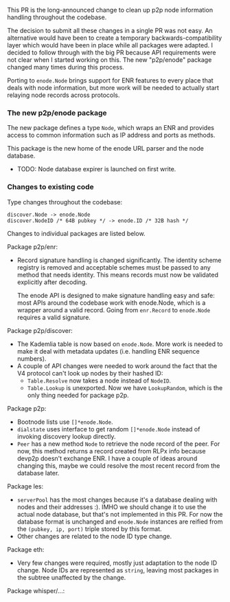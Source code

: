 This PR is the long-announced change to clean up p2p node information
handling throughout the codebase.

The decision to submit all these changes in a single PR was not easy. An
alternative would have been to create a temporary backwards-compatibility
layer which would have been in place while all packages were adapted. I
decided to follow through with the big PR because API requirements were not
clear when I started working on this. The new "p2p/enode" package changed
many times during this process.

Porting to `enode.Node` brings support for ENR features to every place that
deals with node information, but more work will be needed to actually start
relaying node records across protocols.

### The new p2p/enode package

The new package defines a type `Node`, which wraps an ENR and provides
access to common information such as IP address and ports as methods.

This package is the new home of the enode URL parser and the node database.

- TODO: Node database expirer is launched on first write.

### Changes to existing code

Type changes throughout the codebase:

    discover.Node -> enode.Node
    discover.NodeID /* 64B pubkey */ -> enode.ID /* 32B hash */

Changes to individual packages are listed below.

Package p2p/enr:

- Record signature handling is changed significantly. The identity scheme
  registry is removed and acceptable schemes must be passed to any method
  that needs identity. This means records must now be validated explicitly
  after decoding.
  
  The enode API is designed to make signature handling easy and safe: most
  APIs around the codebase work with enode.Node, which is a wrapper around a
  valid record. Going from `enr.Record` to `enode.Node` requires a valid
  signature.

Package p2p/discover: 

- The Kademlia table is now based on `enode.Node`. More work is needed to
  make it deal with metadata updates (i.e. handling ENR sequence numbers).
- A couple of API changes were needed to work around the fact that the V4
  protocol can't look up nodes by their hashed ID:
  - `Table.Resolve` now takes a node instead of `NodeID`.
  - `Table.Lookup` is unexported. Now we have `LookupRandom`, which is
     the only thing needed for package p2p.
    
Package p2p: 

- Bootnode lists use `[]*enode.Node`.
- `dialstate` uses interface to get random `[]*enode.Node` instead of
  invoking discovery lookup directly.
- `Peer` has a new method `Node` to retrieve the node record of the peer.
  For now, this method returns a record created from RLPx info because
  devp2p doesn't exchange ENR. I have a couple of ideas around changing
  this, maybe we could resolve the most recent record from the database
  later.

Package les:

- `serverPool` has the most changes because it's a database dealing with
  nodes and their addresses :). IMHO we should change it to use the actual
  node database, but that's not implemented in this PR. For now the
  database format is unchanged and `enode.Node` instances are reified from
  the `(pubkey, ip, port)` triple stored by this format.
- Other changes are related to the node ID type change.

Package eth:

- Very few changes were required, mostly just adaptation to the node ID
  change. Node IDs are represented as `string`, leaving most packages in
  the subtree unaffected by the change.

Package whisper/...:


